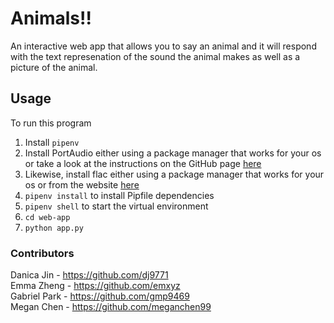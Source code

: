 # Animals!!

An interactive web app that allows you to say an animal and it will respond with the text represenation of the sound the animal makes as well as a picture of the animal.

## Usage
To run this program
1. Install `pipenv`
2. Install PortAudio either using a package manager that works for your os or take a look at the instructions on the GitHub page [here](https://github.com/GoogleCloudPlatform/python-docs-samples/blob/main/scripts/readme-gen/templates/install_portaudio.tmpl.rst/) 
3. Likewise, install flac either using a package manager that works for your os or from the website [here](https://xiph.org/flac/download.html)
6. `pipenv install` to install Pipfile dependencies
7. `pipenv shell` to start the virtual environment
8. `cd web-app `
9. `python app.py`


### Contributors
Danica Jin - https://github.com/dj9771    
Emma Zheng - https://github.com/emxyz   
Gabriel Park - https://github.com/gmp9469    
Megan Chen - https://github.com/meganchen99

